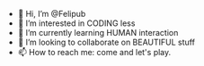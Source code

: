 - 👋 Hi, I’m @Felipub
- 👀 I’m interested in CODING less
- 🌱 I’m currently learning HUMAN interaction
- 💞️ I’m looking to collaborate on BEAUTIFUL stuff
- 📫 How to reach me: come and let's play.

<!---
Felipub/Felipub is a ✨ special ✨ repository because its `README.md` (this file) appears on your GitHub profile.
You can click the Preview link to take a look at your changes.
--->

